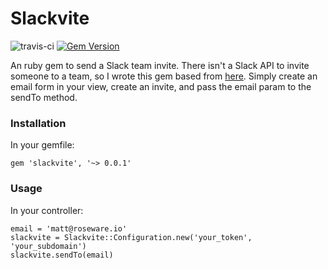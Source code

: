 # Slackvite
![travis-ci](https://travis-ci.org/rosendin/slackvite.svg?branch=master) [![Gem Version](https://badge.fury.io/rb/slackvite.svg)](https://badge.fury.io/rb/slackvite)

An ruby gem to send a Slack team invite. There isn't a Slack API to invite someone to a team, so I wrote this gem based from [here](https://github.com/outsideris/slack-invite-automation). Simply create an email form in your view, create an invite, and pass the email param to the sendTo method.

### Installation
In your gemfile:
```
gem 'slackvite', '~> 0.0.1'
```

### Usage
In your controller:
```
email = 'matt@roseware.io'
slackvite = Slackvite::Configuration.new('your_token', 'your_subdomain')
slackvite.sendTo(email)
```
